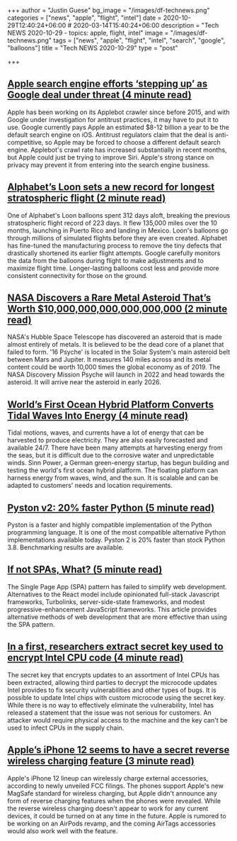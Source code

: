 +++
author = "Justin Guese"
bg_image = "/images/df-technews.png"
categories = ["news", "apple", "flight", "intel"]
date = 2020-10-29T12:40:24+06:00 # 2020-03-14T15:40:24+06:00
description = "Tech NEWS 2020-10-29 - topics: apple, flight, intel"
image = "/images/df-technews.png"
tags = ["news", "apple", "flight", "intel", "search", "google", "balloons"]
title = "Tech NEWS 2020-10-29"
type = "post"

+++

## [Apple search engine efforts ‘stepping up’ as Google deal under threat (4 minute read)](https://9to5mac.com/2020/10/28/apple-search-engine//1/0100017573d47f60-692b6012-ba3d-4867-bb82-4481fbdba8ba-000000/UdSLk4DGAsvnMZVKg8L0fbVgSyJdkCI1X51NJvQr6mo=165)

Apple has been working on its Applebot crawler since before 2015, and with Google under investigation for antitrust practices, it may have to put it to use. Google currently pays Apple an estimated $8-12 billion a year to be the default search engine on iOS. Antitrust regulators claim that the deal is anti-competitive, so Apple may be forced to choose a different default search engine. Applebot's crawl rate has increased substantially in recent months, but Apple could just be trying to improve Siri. Apple's strong stance on privacy may prevent it from entering into the search engine business.

## [Alphabet’s Loon sets a new record for longest stratospheric flight (2 minute read)](https://www.engadget.com/alphabet-loon-balloon-stratospheric-flight-record-of-312-days-130052788.html/1/0100017573d47f60-692b6012-ba3d-4867-bb82-4481fbdba8ba-000000/CI9ySvfaPFdYDEeYU8RUPi0osDhp6z7RDWDeU04AXwY=165)

One of Alphabet's Loon balloons spent 312 days aloft, breaking the previous stratospheric flight record of 223 days. It flew 135,000 miles over the 10 months, launching in Puerto Rico and landing in Mexico. Loon's balloons go through millions of simulated flights before they are even created. Alphabet has fine-tuned the manufacturing process to remove the tiny defects that drastically shortened its earlier flight attempts. Google carefully monitors the data from the balloons during flight to make adjustments and to maximize flight time. Longer-lasting balloons cost less and provide more consistent connectivity for those on the ground.

## [NASA Discovers a Rare Metal Asteroid That’s Worth $10,000,000,000,000,000,000 (2 minute read)](https://observer.com/2020/10/nasa-discover-asteroid-pysche-metal-10-quadrillion//1/0100017573d47f60-692b6012-ba3d-4867-bb82-4481fbdba8ba-000000/-NOs5xMDodDHZibvtbr1_vbqaL4ZqW6DdWATsu4UmSM=165)

NASA's Hubble Space Telescope has discovered an asteroid that is made almost entirely of metals. It is believed to be the dead core of a planet that failed to form. '16 Psyche' is located in the Solar System's main asteroid belt between Mars and Jupiter. It measures 140 miles across and its metal content could be worth 10,000 times the global economy as of 2019. The NASA Discovery Mission Psyche will launch in 2022 and head towards the asteroid. It will arrive near the asteroid in early 2026.

## [World’s First Ocean Hybrid Platform Converts Tidal Waves Into Energy (4 minute read)](https://spectrum.ieee.org/news-from-around-ieee/the-institute/ieee-member-news/worlds-first-ocean-hybrid-platform-converts-tidal-waves-into-energy/1/0100017573d47f60-692b6012-ba3d-4867-bb82-4481fbdba8ba-000000/3Cxw6ilKEcESAN6b0tR5RNLafx2KhrfcAp9fmgrLHyw=165)

Tidal motions, waves, and currents have a lot of energy that can be harvested to produce electricity. They are also easily forecasted and available 24/7. There have been many attempts at harvesting energy from the seas, but it is difficult due to the corrosive water and unpredictable winds. Sinn Power, a German green-energy startup, has begun building and testing the world's first ocean hybrid platform. The floating platform can harness energy from waves, wind, and the sun. It is scalable and can be adapted to customers' needs and location requirements.

## [Pyston v2: 20% faster Python (5 minute read)](https://blog.pyston.org/2020/10/28/pyston-v2-20-faster-python//1/0100017573d47f60-692b6012-ba3d-4867-bb82-4481fbdba8ba-000000/DzLrQAtnSF5saX28Zfg6xSE6eqNpjD4YcOL0YyJxj4k=165)

Pyston is a faster and highly compatible implementation of the Python programming language. It is one of the most compatible alternative Python implementations available today. Pyston 2 is 20% faster than stock Python 3.8. Benchmarking results are available.

## [If not SPAs, What? (5 minute read)](https://macwright.com/2020/10/28/if-not-spas.html/1/0100017573d47f60-692b6012-ba3d-4867-bb82-4481fbdba8ba-000000/ebDWnRPlt0AQxjfiaV_WUnI1I38tGuOz2AjMxTOiMS8=165)

The Single Page App (SPA) pattern has failed to simplify web development. Alternatives to the React model include opinionated full-stack Javascript frameworks, Turbolinks, server-side-state frameworks, and modest progressive-enhancement JavaScript frameworks. This article provides alternative methods of web development that are more effective than using the SPA pattern.

## [In a first, researchers extract secret key used to encrypt Intel CPU code (4 minute read)](https://arstechnica.com/gadgets/2020/10/in-a-first-researchers-extract-secret-key-used-to-encrypt-intel-cpu-code//1/0100017573d47f60-692b6012-ba3d-4867-bb82-4481fbdba8ba-000000/qaGm3c9drZoMl62ksr_i3JbeG5ZQGGYmQc4GWCVjpWs=165)

The secret key that encrypts updates to an assortment of Intel CPUs has been extracted, allowing third parties to decrypt the microcode updates Intel provides to fix security vulnerabilities and other types of bugs. It is possible to update Intel chips with custom microcode using the secret key. While there is no way to effectively eliminate the vulnerability, Intel has released a statement that the issue was not serious for customers. An attacker would require physical access to the machine and the key can't be used to infect CPUs in the supply chain.

## [Apple’s iPhone 12 seems to have a secret reverse wireless charging feature (3 minute read)](https://www.theverge.com/2020/10/28/21537855/iphone-12-mini-pro-max-reverse-wireless-charging-fcc-filings-hidden/1/0100017573d47f60-692b6012-ba3d-4867-bb82-4481fbdba8ba-000000/_1hvB0KoIerOv4We_thJjdDHUVA6CnaPgMbCgcT5cIU=165)

Apple's iPhone 12 lineup can wirelessly charge external accessories, according to newly unveiled FCC filings. The phones support Apple's new MagSafe standard for wireless charging, but Apple didn't announce any form of reverse charging features when the phones were revealed. While the reverse wireless charging doesn't appear to work for any current devices, it could be turned on at any time in the future. Apple is rumored to be working on an AirPods revamp, and the coming AirTags accessories would also work well with the feature.

